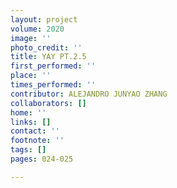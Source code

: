 ```yaml
---
layout: project
volume: 2020
image: ''
photo_credit: ''
title: YAY PT.2.5
first_performed: ''
place: ''
times_performed: ''
contributor: ALEJANDRO JUNYAO ZHANG
collaborators: []
home: ''
links: []
contact: ''
footnote: ''
tags: []
pages: 024-025

---
```




